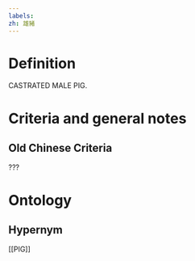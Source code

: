 ```yaml
---
labels: 
zh: 雄豬
---
```


# Definition
CASTRATED MALE PIG.
# Criteria and general notes
## Old Chinese Criteria
???
# Ontology

## Hypernym
[[PIG]]